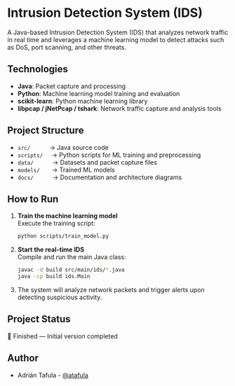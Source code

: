 # Intrusion Detection System (IDS)

A Java-based Intrusion Detection System (IDS) that analyzes network traffic in real time and leverages a machine learning model to detect attacks such as DoS, port scanning, and other threats.

## Technologies
- **Java**: Packet capture and processing
- **Python**: Machine learning model training and evaluation
- **scikit-learn**: Python machine learning library
- **libpcap / jNetPcap / tshark**: Network traffic capture and analysis tools

## Project Structure
- `src/` &nbsp;&nbsp;&nbsp;&nbsp;&nbsp;&nbsp;&nbsp;&nbsp;&nbsp;&nbsp;→ Java source code
- `scripts/` &nbsp;&nbsp;&nbsp;&nbsp;→ Python scripts for ML training and preprocessing
- `data/` &nbsp;&nbsp;&nbsp;&nbsp;&nbsp;&nbsp;&nbsp;&nbsp;&nbsp;&nbsp;→ Datasets and packet capture files
- `models/` &nbsp;&nbsp;&nbsp;&nbsp;&nbsp;&nbsp;→ Trained ML models
- `docs/` &nbsp;&nbsp;&nbsp;&nbsp;&nbsp;&nbsp;&nbsp;&nbsp;&nbsp;&nbsp;→ Documentation and architecture diagrams

## How to Run

1. **Train the machine learning model**  
   Execute the training script:
   ```sh
   python scripts/train_model.py
   ```
2. **Start the real-time IDS**  
   Compile and run the main Java class:
   ```sh
   javac -d build src/main/ids/*.java
   java -cp build ids.Main
   ```
3. The system will analyze network packets and trigger alerts upon detecting suspicious activity.

## Project Status
🔸  Finished — Initial version completed

## Author
- Adrián Tafula - [@atafula](https://github.com/atafula)
